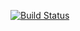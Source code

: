 [![Build Status](https://travis-ci.org/lkrnac/blog-2016-01-selenium-on-travis.svg?branch=master)](https://travis-ci.org/lkrnac/blog-2016-01-selenium-on-travis)
